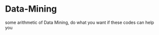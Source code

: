 Data-Mining
===========

some arithmetic of Data Mining,
do what you want if these codes can help you

